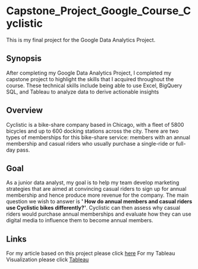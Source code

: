 # Capstone_Project_Google_Course_Cyclistic
This is my final project for the Google Data Analytics Project.
## Synopsis
After completing my Google Data Analytics Project, I completed my capstone project to highlight the skills that I acquired throughout the course. These technical skills include being able to use Excel, BigQuery SQL, and Tableau to analyze data to derive actionable insights
## Overview
Cyclistic is a bike-share company based in Chicago, with a fleet of 5800 bicycles and up to 600 docking stations across the city. There are two types of memberships for this bike-share service: members with an annual membership and casual riders who usually purchase a single-ride or full-day pass.
## Goal
As a junior data analyst, my goal is to help my team develop marketing strategies that are aimed at convincing casual riders to sign up for annual membership and hence produce more revenue for the company.
The main question we wish to answer is **' How do annual members and casual riders use Cyclistic bikes differently?'**. Cyclistic can then assess why casual riders would purchase annual memberships and evaluate how they can use digital media to influence them to become annual members.
## Links
For my article based on this project please click [here](https://medium.com/@RunyaSanya/case-study-how-does-a-bike-share-navigate-speedy-success-98cc6f5a73a2)
For my Tableau Visualization please click [Tableau](https://public.tableau.com/app/profile/runyararo.sanyamahwe/viz/BikeshareProject_17098513575050/Dashboard1#1)
